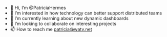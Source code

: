 - 👋 Hi, I’m @PatriciaHermes
- 👀 I’m interested in how technology can better support distributed teams
- 🌱 I’m currently learning about new dynamic dashboards 
- 💞️ I’m looking to collaborate on interesting projects
- 📫 How to reach me patricia@watv.net

<!---
PatriciaHermes/PatriciaHermes is a ✨ special ✨ repository because its `README.md` (this file) appears on your GitHub profile.
You can click the Preview link to take a look at your changes.
--->
